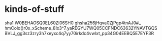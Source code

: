 # kinds-of-stuff
sha1 W0BEHAOSQ0EL60ZI06SH0
ghsha256jHqva0ZjPgp4tnAJ0#_
hmColo()r0x_xScheme_8!x3^7_yaREGYU7WQ05CCFNDC63632YNAVTGQSBVLJ_gg3sz3zry3h7xeyxc4q7yy70irkdc4vwlxt_pp34G04EEBQ5E7EYF3R
